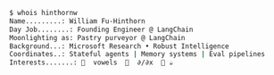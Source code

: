 ```bash
$ whois hinthornw
Name.........: William Fu-Hinthorn
Day Job........: Founding Engineer @ LangChain
Moonlighting as: Pastry purveyor @ LangChain
Background...: Microsoft Research • Robust Intelligence
Coordinates..: Stateful agents | Memory systems | Eval pipelines
Interests.......: 🦜  vowels  🌲  ∂/∂x  🥐 ☕️
```

<!--
**hinthornw/hinthornw** is a ✨ _special_ ✨ repository because its `README.md` (this file) appears on your GitHub profile.

Here are some ideas to get you started:

- 🔭 I’m currently working on ...
- 🌱 I’m currently learning ...
- 👯 I’m looking to collaborate on ...
- 🤔 I’m looking for help with ...
- 💬 Ask me about ...
- 📫 How to reach me: ...
- 😄 Pronouns: ...
- ⚡ Fun fact: ...
-->
